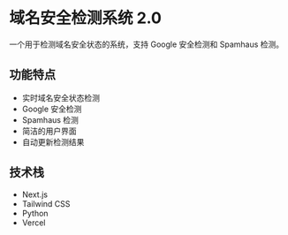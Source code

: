 # 域名安全检测系统 2.0

一个用于检测域名安全状态的系统，支持 Google 安全检测和 Spamhaus 检测。

## 功能特点

- 实时域名安全状态检测
- Google 安全检测
- Spamhaus 检测
- 简洁的用户界面
- 自动更新检测结果

## 技术栈

- Next.js
- Tailwind CSS
- Python
- Vercel 